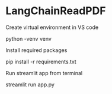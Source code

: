 # LangChainReadPDF
Create virtual environment in VS code

python -venv venv

Install required packages

pip install -r requirements.txt

Run streamlit app from terminal

streamlit run app.py
